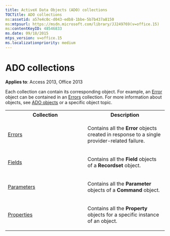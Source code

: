 ```yaml
---
title: ActiveX Data Objects (ADO) collections
TOCTitle: ADO collections
ms:assetid: a57e4c0c-d043-edb8-1bbe-5b7b437a8150
ms:mtpsurl: https://msdn.microsoft.com/library/JJ249769(v=office.15)
ms:contentKeyID: 48546833
ms.date: 09/18/2015
mtps_version: v=office.15
ms.localizationpriority: medium
---
```


# ADO collections

**Applies to**: Access 2013, Office 2013

Each collection can contain its corresponding object. For example, an [Error](error-object-ado.md) object can be contained in an [Errors](errors-collection-ado.md) collection. For more information about objects, see [ADO objects](ado-objects-and-interfaces.md) or a specific object topic.


<table>
<colgroup>
<col style="width: 50%" />
<col style="width: 50%" />
</colgroup>
<tbody>
<tr class="even">
<th>Collection</th>
<th>Description</th>
</tr>
<tr class="odd">
<td><p><a href="errors-collection-ado.md">Errors</a></p></td>
<td><p>Contains all the <strong>Error</strong> objects created in response to a single provider-related failure.</p></td>
</tr>
<tr class="even">
<td><p><a href="fields-collection-ado.md">Fields</a></p></td>
<td><p>Contains all the <strong>Field</strong> objects of a <strong>Recordset</strong> object.</p></td>
</tr>
<tr class="odd">
<td><p><a href="parameters-collection-ado.md">Parameters</a></p></td>
<td><p>Contains all the <strong>Parameter</strong> objects of a <strong>Command</strong> object.</p></td>
</tr>
<tr class="even">
<td><p><a href="properties-collection-ado.md">Properties</a></p></td>
<td><p>Contains all the <strong>Property</strong> objects for a specific instance of an object.</p></td>
</tr>
</tbody>
</table>


